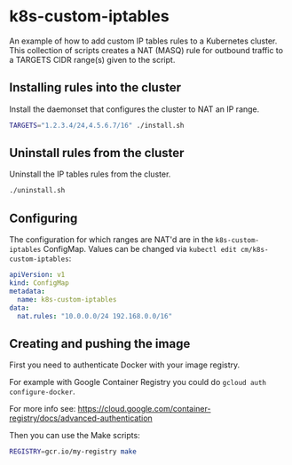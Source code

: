 # k8s-custom-iptables

An example of how to add custom IP tables rules to a Kubernetes cluster.
This collection of scripts creates a NAT (MASQ) rule for outbound traffic
to a TARGETS CIDR range(s) given to the script.

## Installing rules into the cluster

Install the daemonset that configures the cluster to NAT an IP range.

```sh
TARGETS="1.2.3.4/24,4.5.6.7/16" ./install.sh
```

## Uninstall rules from the cluster

Uninstall the IP tables rules from the cluster.

```sh
./uninstall.sh
```

## Configuring

The configuration for which ranges are NAT'd are in the `k8s-custom-iptables` ConfigMap.
Values can be changed via `kubectl edit cm/k8s-custom-iptables`:

```yaml
apiVersion: v1
kind: ConfigMap
metadata:
  name: k8s-custom-iptables
data:
  nat.rules: "10.0.0.0/24 192.168.0.0/16"
```

## Creating and pushing the image

First you need to authenticate Docker with your image registry.

For example with Google Container Registry you could do `gcloud auth configure-docker`.

For more info see: https://cloud.google.com/container-registry/docs/advanced-authentication

Then you can use the Make scripts:

```sh
REGISTRY=gcr.io/my-registry make
```
